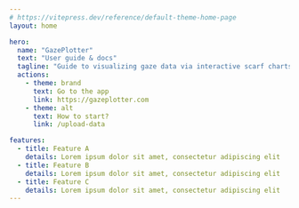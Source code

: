 ```yaml
---
# https://vitepress.dev/reference/default-theme-home-page
layout: home

hero:
  name: "GazePlotter"
  text: "User guide & docs"
  tagline: "Guide to visualizing gaze data via interactive scarf charts in the browser from eye-tracker software output files."
  actions:
    - theme: brand
      text: Go to the app
      link: https://gazeplotter.com
    - theme: alt
      text: How to start?
      link: /upload-data

features:
  - title: Feature A
    details: Lorem ipsum dolor sit amet, consectetur adipiscing elit
  - title: Feature B
    details: Lorem ipsum dolor sit amet, consectetur adipiscing elit
  - title: Feature C
    details: Lorem ipsum dolor sit amet, consectetur adipiscing elit
---
```


